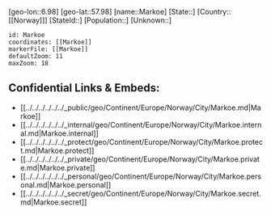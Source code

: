﻿---
location: [57.98,6.98]
mapzoom: [7,12] 
mapmarker: city 
type: City
tags:
- geo/City


SpocWebEntityId: 32320
isDeleted: false
confidential: public

---
[geo-lon::6.98]
[geo-lat::57.98]
[name::Markoe]
[State::]
[Country::[[Norway]]]
[StateId::]
[Population::]
[Unknown::]


```leaflet
id: Markoe
coordinates: [[Markoe]]
markerFile: [[Markoe]]
defaultZoom: 11 
maxZoom: 18
```


## Confidential Links & Embeds: 
- [[../../../../../../_public/geo/Continent/Europe/Norway/City/Markoe.md|Markoe]] 
- [[../../../../../../_internal/geo/Continent/Europe/Norway/City/Markoe.internal.md|Markoe.internal]] 
- [[../../../../../../_protect/geo/Continent/Europe/Norway/City/Markoe.protect.md|Markoe.protect]] 
- [[../../../../../../_private/geo/Continent/Europe/Norway/City/Markoe.private.md|Markoe.private]] 
- [[../../../../../../_personal/geo/Continent/Europe/Norway/City/Markoe.personal.md|Markoe.personal]] 
- [[../../../../../../_secret/geo/Continent/Europe/Norway/City/Markoe.secret.md|Markoe.secret]] 
